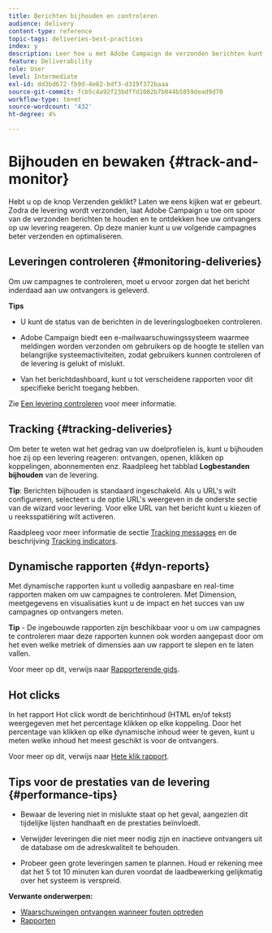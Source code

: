 ```yaml
---
title: Berichten bijhouden en controleren
audience: delivery
content-type: reference
topic-tags: deliveries-best-practices
index: y
description: Leer hoe u met Adobe Campaign de verzonden berichten kunt volgen en kunt ontdekken hoe de ontvangers op uw levering reageren
feature: Deliverability
role: User
level: Intermediate
exl-id: dd3bd672-fb9d-4e82-bdf3-d319f372baaa
source-git-commit: fcb5c4a92f23bdffd1082b7b044b5859dead9d70
workflow-type: tm+mt
source-wordcount: '432'
ht-degree: 4%

---
```


# Bijhouden en bewaken {#track-and-monitor}

Hebt u op de knop Verzenden geklikt? Laten we eens kijken wat er gebeurt. Zodra de levering wordt verzonden, laat Adobe Campaign u toe om spoor van de verzonden berichten te houden en te ontdekken hoe uw ontvangers op uw levering reageren. Op deze manier kunt u uw volgende campagnes beter verzenden en optimaliseren.

## Leveringen controleren {#monitoring-deliveries}

Om uw campagnes te controleren, moet u ervoor zorgen dat het bericht inderdaad aan uw ontvangers is geleverd.

**Tips**

* U kunt de status van de berichten in de leveringslogboeken controleren.

* Adobe Campaign biedt een e-mailwaarschuwingssysteem waarmee meldingen worden verzonden om gebruikers op de hoogte te stellen van belangrijke systeemactiviteiten, zodat gebruikers kunnen controleren of de levering is gelukt of mislukt.

* Van het berichtdashboard, kunt u tot verscheidene rapporten voor dit specifieke bericht toegang hebben.

Zie [Een levering controleren](../../sending/using/monitoring-a-delivery.md) voor meer informatie.

## Tracking {#tracking-deliveries}

Om beter te weten wat het gedrag van uw doelprofielen is, kunt u bijhouden hoe zij op een levering reageren: ontvangen, openen, klikken op koppelingen, abonnementen enz. Raadpleeg het tabblad **Logbestanden bijhouden** van de levering.

**Tip**: Berichten bijhouden is standaard ingeschakeld. Als u URL&#39;s wilt configureren, selecteert u de optie URL&#39;s weergeven in de onderste sectie van de wizard voor levering. Voor elke URL van het bericht kunt u kiezen of u reeksspatiëring wilt activeren.

Raadpleeg voor meer informatie de sectie [Tracking messages](../../sending/using/tracking-messages.md) en de beschrijving [Tracking indicators](../../reporting/using/tracking-indicators.md).

## Dynamische rapporten {#dyn-reports}

Met dynamische rapporten kunt u volledig aanpasbare en real-time rapporten maken om uw campagnes te controleren. Met Dimension, meetgegevens en visualisaties kunt u de impact en het succes van uw campagnes op ontvangers meten.

**Tip**  - De ingebouwde rapporten zijn beschikbaar voor u om uw campagnes te controleren maar deze rapporten kunnen ook worden aangepast door om het even welke metriek of dimensies aan uw rapport te slepen en te laten vallen.

Voor meer op dit, verwijs naar [Rapporterende gids](../../reporting/using/about-dynamic-reports.md).

## Hot clicks

In het rapport Hot click wordt de berichtinhoud (HTML en/of tekst) weergegeven met het percentage klikken op elke koppeling. Door het percentage van klikken op elke dynamische inhoud weer te geven, kunt u meten welke inhoud het meest geschikt is voor de ontvangers.

Voor meer op dit, verwijs naar [Hete klik rapport](../../reporting/using/hot-clicks.md).

## Tips voor de prestaties van de levering {#performance-tips}

* Bewaar de levering niet in mislukte staat op het geval, aangezien dit tijdelijke lijsten handhaaft en de prestaties beïnvloedt.

* Verwijder leveringen die niet meer nodig zijn en inactieve ontvangers uit de database om de adreskwaliteit te behouden.

* Probeer geen grote leveringen samen te plannen. Houd er rekening mee dat het 5 tot 10 minuten kan duren voordat de laadbewerking gelijkmatig over het systeem is verspreid.

**Verwante onderwerpen:**

* [Waarschuwingen ontvangen wanneer fouten optreden](../../sending/using/receiving-alerts-when-failures-happen.md)
* [Rapporten](../../reporting/using/about-dynamic-reports.md)
